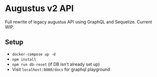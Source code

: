 # Augustus v2 API

Full rewrite of legacy augustus API using GraphQL and Sequelize. Current WIP.

## Setup

-   `docker-compose up -d`
-   `npm install`
-   `npm run db-reset` (if DB isn't already set up)
-   Visit `localhost:8080/docs` for graphql playground
